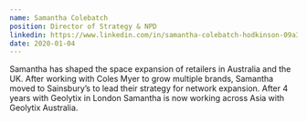 ```yaml
---
name: Samantha Colebatch
position: Director of Strategy & NPD
linkedin: https://www.linkedin.com/in/samantha-colebatch-hodkinson-09a30564
date: 2020-01-04
---
```


Samantha has shaped the space expansion of retailers in Australia and the UK. After working with Coles Myer to grow multiple brands, Samantha moved to Sainsbury’s to lead their strategy for network expansion. After 4 years with Geolytix in London Samantha is now working across Asia with Geolytix Australia.
